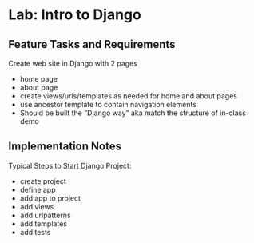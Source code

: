 # Lab: Intro to Django

## Feature Tasks and Requirements
Create web site in Django with 2 pages
- home page
- about page
- create views/urls/templates as needed for home and about pages
- use ancestor template to contain navigation elements
- Should be built the “Django way” aka match the structure of in-class demo

## Implementation Notes
Typical Steps to Start Django Project:

- create project
- define app
- add app to project
- add views
- add urlpatterns
- add templates
- add tests
 